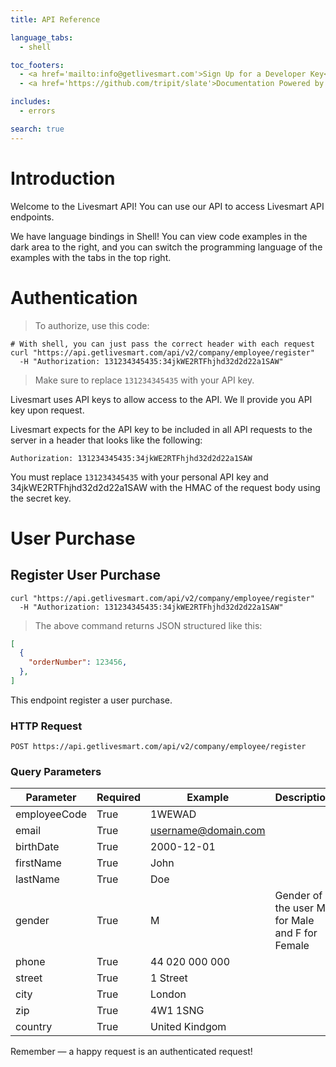 ```yaml
---
title: API Reference

language_tabs:
  - shell

toc_footers:
  - <a href='mailto:info@getlivesmart.com'>Sign Up for a Developer Key</a>
  - <a href='https://github.com/tripit/slate'>Documentation Powered by Slate</a>

includes:
  - errors

search: true
---
```


# Introduction

Welcome to the Livesmart API! You can use our API to access Livesmart API endpoints.

We have language bindings in Shell! You can view code examples in the dark area to the right, and you can switch the programming language of the examples with the tabs in the top right.

# Authentication

> To authorize, use this code:

```shell
# With shell, you can just pass the correct header with each request
curl "https://api.getlivesmart.com/api/v2/company/employee/register"
  -H "Authorization: 131234345435:34jkWE2RTFhjhd32d2d22a1SAW"
```


> Make sure to replace `131234345435` with your API key.

Livesmart uses API keys to allow access to the API. We ll provide you API key upon request.

Livesmart expects for the API key to be included in all API requests to the server in a header that looks like the following:

`Authorization: 131234345435:34jkWE2RTFhjhd32d2d22a1SAW`

<aside class="notice">
You must replace <code>131234345435</code> with your personal API key and 34jkWE2RTFhjhd32d2d22a1SAW with the HMAC of the request body using the secret key.
</aside>

# User Purchase

## Register User Purchase


```shell
curl "https://api.getlivesmart.com/api/v2/company/employee/register"
  -H "Authorization: 131234345435:34jkWE2RTFhjhd32d2d22a1SAW"
```

> The above command returns JSON structured like this:

```json
[
  {
    "orderNumber": 123456,
  },
]
```

This endpoint register a user purchase.

### HTTP Request

`POST https://api.getlivesmart.com/api/v2/company/employee/register`

### Query Parameters

Parameter | Required | Example | Description
--------- | ------- | ----------- | ----------
employeeCode | True | 1WEWAD |
email | True | username@domain.com |
birthDate | True | 2000-12-01 |
firstName | True | John |
lastName | True | Doe |
gender | True | M | Gender of the user M for Male and F for Female
phone | True | 44 020 000 000 |
street | True | 1 Street |
city | True | London |
zip | True | 4W1 1SNG |
country | True | United Kindgom |

<aside class="success">
Remember — a happy request is an authenticated request!
</aside>
